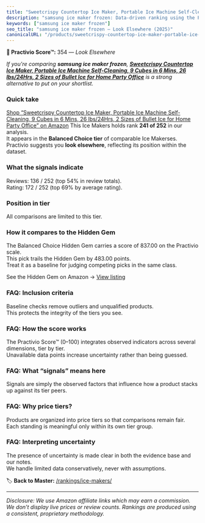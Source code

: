 ```yaml
---
title: "Sweetcrispy Countertop Ice Maker, Portable Ice Machine Self-Cleaning, 9 Cubes in 6 Mins, 26 lbs/24Hrs, 2 Sizes of Bullet Ice for Home Party Office"
description: "samsung ice maker frozen: Data-driven ranking using the Practivio Score™. Positioned by quality, value, demand, findability, momentum."
keywords: ["samsung ice maker frozen"]
seo_title: "samsung ice maker frozen — Look Elsewhere (2025)"
canonicalURL: "/products/sweetcrispy-countertop-ice-maker-portable-ice-machine-self-cleaning-9-cubes-in-6-mins-26-lbs24hrs-2-sizes-of-bullet-ice-for-home-party-office-B0DZX4M8GM/"
---
```


**🚫 Practivio Score™:** 354 — _Look Elsewhere_


*If you're comparing **samsung ice maker frozen**, **[Sweetcrispy Countertop Ice Maker, Portable Ice Machine Self-Cleaning, 9 Cubes in 6 Mins, 26 lbs/24Hrs, 2 Sizes of Bullet Ice for Home Party Office](https://www.amazon.com/dp/B0DZX4M8GM?tag=practivio-20)** is a strong alternative to put on your shortlist.*
### Quick take
[Shop “Sweetcrispy Countertop Ice Maker, Portable Ice Machine Self-Cleaning, 9 Cubes in 6 Mins, 26 lbs/24Hrs, 2 Sizes of Bullet Ice for Home Party Office” on Amazon](https://www.amazon.com/dp/B0DZX4M8GM?tag=practivio-20)
This Ice Makers holds rank **241 of 252** in our analysis.  
It appears in the **Balanced Choice tier** of comparable Ice Makerses.  
Practivio suggests you **look elsewhere**, reflecting its position within the dataset.

### What the signals indicate
Reviews: 136 / 252 (top 54% in review totals).  
Rating: 172 / 252 (top 69% by average rating).  

### Position in tier
All comparisons are limited to this tier.

### How it compares to the Hidden Gem
The Balanced Choice Hidden Gem carries a score of 837.00 on the Practivio scale.  
This pick trails the Hidden Gem by 483.00 points.  
Treat it as a baseline for judging competing picks in the same class.  

See the Hidden Gem on Amazon → [View listing](https://www.amazon.com/dp/B0C32SGKMJ?tag=practivio-20)

### FAQ: Inclusion criteria
Baseline checks remove outliers and unqualified products.  
This protects the integrity of the tiers you see.

### FAQ: How the score works
The Practivio Score™ (0–100) integrates observed indicators across several dimensions, tier by tier.  
Unavailable data points increase uncertainty rather than being guessed.

### FAQ: What “signals” means here
Signals are simply the observed factors that influence how a product stacks up against its tier peers.

### FAQ: Why price tiers?
Products are organized into price tiers so that comparisons remain fair.  
Each standing is meaningful only within its own tier group.

### FAQ: Interpreting uncertainty
The presence of uncertainty is made clear in both the evidence base and our notes.  
We handle limited data conservatively, never with assumptions.


🏷️ **Back to Master:** [/rankings/ice-makers/](/rankings/ice-makers/)

---
_Disclosure: We use Amazon affiliate links which may earn a commission. We don’t display live prices or review counts. Rankings are produced using a consistent, proprietary methodology._
